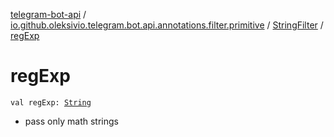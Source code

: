 [telegram-bot-api](../../index.md) / [io.github.oleksivio.telegram.bot.api.annotations.filter.primitive](../index.md) / [StringFilter](index.md) / [regExp](./reg-exp.md)

# regExp

`val regExp: `[`String`](https://kotlinlang.org/api/latest/jvm/stdlib/kotlin/-string/index.html)
* pass only math strings

